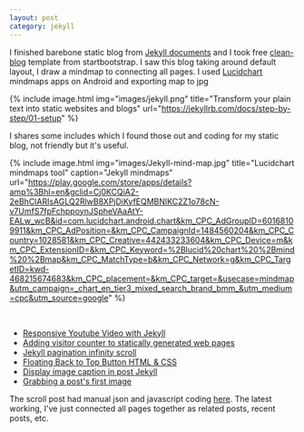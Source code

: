 ```yaml
---
layout: post
category: jekyll
---
```


I finished barebone static blog from [Jekyll documents] and I took free [clean-blog] template from startbootstrap. I saw this blog taking around default layout, I draw a mindmap to connecting all pages.
I used [Lucidchart] mindmaps apps on Android and exporting map to jpg

{% include image.html 
            img="images/jekyll.png" 
            title="Transform your plain text into static websites and blogs" 
            url="https://jekyllrb.com/docs/step-by-step/01-setup" %}

I shares some includes which I found those out and coding for my static blog, not friendly but it's useful.

{% include image.html
            img="images/Jekyll-mind-map.jpg"
            title="Lucidchart mindmaps tool" 
            caption="Jekyll mindmaps"
            url="https://play.google.com/store/apps/details?amp%3Bhl=en&gclid=Cj0KCQiA2-2eBhClARIsAGLQ2RlwB8XPjDiKyfEQMBNlKC2Z1o78cN-v7UmfS7fpFchppoynJSpheVAaAtY-EALw_wcB&id=com.lucidchart.android.chart&km_CPC_AdGroupID=60168109911&km_CPC_AdPosition=&km_CPC_CampaignId=1484560204&km_CPC_Country=1028581&km_CPC_Creative=442433233604&km_CPC_Device=m&km_CPC_ExtensionID=&km_CPC_Keyword=%2Blucid%20chart%20%2Bmind%20%2Bmap&km_CPC_MatchType=b&km_CPC_Network=g&km_CPC_TargetID=kwd-468215674683&km_CPC_placement=&km_CPC_target=&usecase=mindmap&utm_campaign=_chart_en_tier3_mixed_search_brand_bmm_&utm_medium=cpc&utm_source=google" %}

&nbsp;
- [Responsive Youtube Video with Jekyll]
- [Adding visitor counter to statically generated web pages]
- [Jekyll pagination infinity scroll]
- [Floating Back to Top Button HTML & CSS]
- [Display image caption in post Jekyll]
- [Grabbing a post's first image]

The scroll post had manual json and javascript coding [here].
The latest working, I've just connected all pages together as related posts, recent posts, etc.

[Jekyll documents]: https://jekyllrb.com/docs/step-by-step/01-setup
[Lucidchart]: https://play.google.com/store/apps/details?amp%3Bhl=en&gclid=Cj0KCQiA2-2eBhClARIsAGLQ2RlwB8XPjDiKyfEQMBNlKC2Z1o78cN-v7UmfS7fpFchppoynJSpheVAaAtY-EALw_wcB&id=com.lucidchart.android.chart&km_CPC_AdGroupID=60168109911&km_CPC_AdPosition=&km_CPC_CampaignId=1484560204&km_CPC_Country=1028581&km_CPC_Creative=442433233604&km_CPC_Device=m&km_CPC_ExtensionID=&km_CPC_Keyword=%2Blucid%20chart%20%2Bmind%20%2Bmap&km_CPC_MatchType=b&km_CPC_Network=g&km_CPC_TargetID=kwd-468215674683&km_CPC_placement=&km_CPC_target=&usecase=mindmap&utm_campaign=_chart_en_tier3_mixed_search_brand_bmm_&utm_medium=cpc&utm_source=google
[clean-blog]: https://startbootstrap.com/previews/clean-blog
[Responsive Youtube Video with Jekyll]: https://www.chunkhang.com/blog/responsive-youtube-video-with-jekyll
[Adding visitor counter to statically generated web pages]: https://ravichaganti.com/blog/adding-visitor-counter-to-statically-generated-web-pages/
[Jekyll pagination infinity scroll]: https://github.com/colineberhardt/jekyll-pagination-infinite-scroll/
[Floating Back to Top Button HTML & CSS]: https://codeconvey.com/floating-back-to-top-button-html/
[Display image caption in post Jekyll]: https://superdevresources.com/image-caption-jekyll/
[Grabbing a post's first image]: https://stackoverflow.com/a/25466298
[here]: https://developer.epages.com/blog/coding/how-to-implement-endless-scrolling-for-jekyll-blog-posts/

